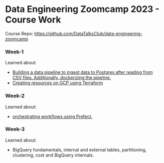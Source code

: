 # Data Engineering Zoomcamp 2023 - Course Work

Course Repo: https://github.com/DataTalksClub/data-engineering-zoomcamp

### Week-1

Learned about:
- [Building a data pipeline to ingest data to Postgres after reading from CSV files. Additionally, dockerizing the pipeline.](https://github.com/Aditya-Gupta1/data-engineering-projects/tree/de-zoomcamp-2023/ingest_data_postgres)
- [Creating resources on GCP using Terraform](https://github.com/Aditya-Gupta1/data-engineering-projects/tree/de-zoomcamp-2023/terraform)

### Week-2

Learned about:
- [orchestrating workflows using Prefect.](https://github.com/Aditya-Gupta1/data-engineering-projects/tree/de-zoomcamp-2023/prefect)

### Week-3

Learned about:
- BigQuery fundamentals, internal and external tables, partitioning, clustering, cost and BigQuery internals.

